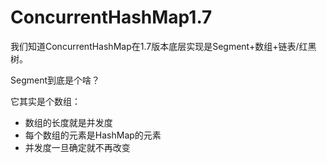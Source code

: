 # ConcurrentHashMap1.7

我们知道ConcurrentHashMap在1.7版本底层实现是Segment+数组+链表/红黑树。

Segment到底是个啥？

它其实是个数组：

- 数组的长度就是并发度
- 每个数组的元素是HashMap的元素
- 并发度一旦确定就不再改变